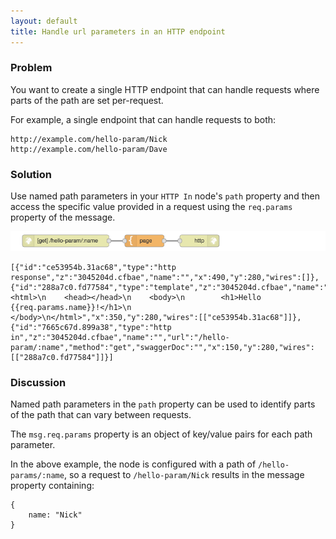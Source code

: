 ```yaml
---
layout: default
title: Handle url parameters in an HTTP endpoint
---
```


### Problem

You want to create a single HTTP endpoint that can handle requests where parts
of the path are set per-request.

For example, a single endpoint that can handle requests to both:

    http://example.com/hello-param/Nick
    http://example.com/hello-param/Dave


### Solution

Use named path parameters in your <code class="node">HTTP In</code> node's `path`
property and then access the specific value provided in a request using the
`req.params` property of the message.

![](/images/http/http-flow-003.png)

    [{"id":"ce53954b.31ac68","type":"http response","z":"3045204d.cfbae","name":"","x":490,"y":280,"wires":[]},{"id":"288a7c0.fd77584","type":"template","z":"3045204d.cfbae","name":"page","field":"payload","fieldType":"msg","format":"handlebars","syntax":"mustache","template":"<html>\n    <head></head>\n    <body>\n        <h1>Hello {{req.params.name}}!</h1>\n    </body>\n</html>","x":350,"y":280,"wires":[["ce53954b.31ac68"]]},{"id":"7665c67d.899a38","type":"http in","z":"3045204d.cfbae","name":"","url":"/hello-param/:name","method":"get","swaggerDoc":"","x":150,"y":280,"wires":[["288a7c0.fd77584"]]}]

### Discussion

Named path parameters in the `path` property can be used to identify parts of the path
that can vary between requests.

The `msg.req.params` property is an object of key/value pairs for each path parameter.

In the above example, the node is configured with a path of `/hello-params/:name`,
so a request to `/hello-param/Nick` results in the message property containing:

    {
        name: "Nick"
    }
